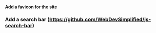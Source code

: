#### Add a favicon for the site

### Add a search bar (https://github.com/WebDevSimplified/js-search-bar)

